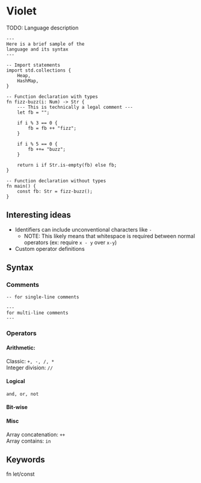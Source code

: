 # Violet

TODO: Language description

    ---
    Here is a brief sample of the
    language and its syntax
    ---

    -- Import statements
    import std.collections {
        Heap,
        HashMap,
    }

    -- Function declaration with types
    fn fizz-buzz(i: Num) -> Str {
        --- This is technically a legal comment ---
        let fb = "";

        if i % 3 == 0 {
            fb = fb ++ "fizz";
        }

        if i % 5 == 0 {
            fb ++= "buzz";
        }

        return i if Str.is-empty(fb) else fb;
    }

    -- Function declaration without types
    fn main() {
        const fb: Str = fizz-buzz();
    }

## Interesting ideas

-   Identifiers can include unconventional characters like `-`
    -   NOTE: This likely means that whitespace is required between normal operators (ex: require `x - y` over `x-y`)
-   Custom operator definitions

## Syntax

### Comments

    -- for single-line comments

    ---
    for multi-line comments
    ---

### Operators

#### Arithmetic:

Classic: `+, -, /, *`  
Integer division: `//`

#### Logical

`and, or, not`

#### Bit-wise

#### Misc

Array concatenation: `++`  
Array contains: `in`

## Keywords

fn
let/const
